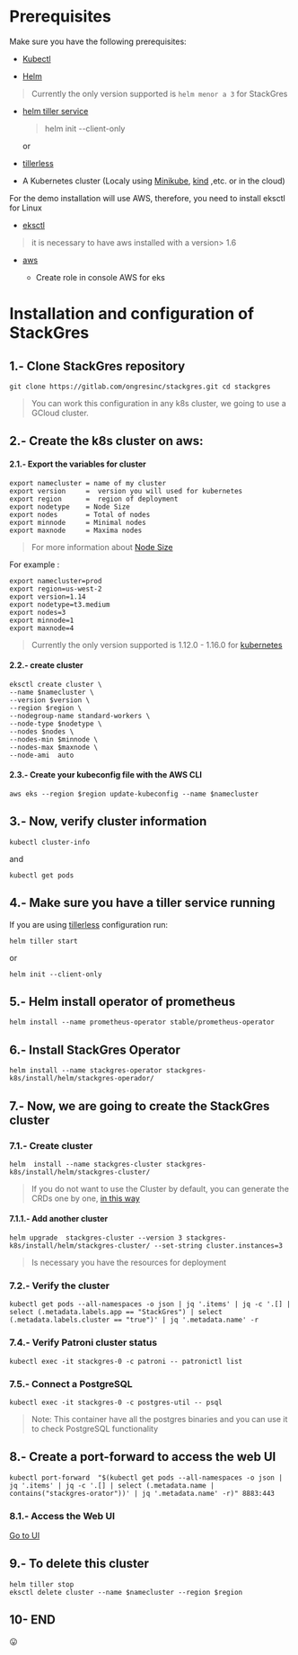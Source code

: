 # Prerequisites
Make sure you have the following prerequisites:

- [Kubectl ](https://kubernetes.io/es/docs/tasks/tools/install-kubectl/)

- [Helm ](https://helm.sh/docs/using_helm/#installing-helm)
>  Currently the only version supported is `helm menor a 3`  for StackGres


- [helm tiller service](https://helm.sh/docs/using_helm/#initialize-helm-and-install-tiller)
  > helm init --client-only

  or
- [tillerless](https://github.com/rimusz/helm-tiller)

- A Kubernetes cluster (Localy using [Minikube](https://kubernetes.io/es/docs/tasks/tools/install-minikube/), [kind](https://github.com/kubernetes-sigs/kind) ,etc. or in the cloud)


For the demo installation will use AWS,  therefore,  you need to install  eksctl for Linux


- [eksctl](https://github.com/weaveworks/eksctl/blob/master/README.md)

> it is necessary to have aws installed with a version> 1.6


- [aws](https://docs.aws.amazon.com/es_es/cli/latest/userguide/install-linux.html)

    *  Create role in console AWS for eks

# Installation and configuration of StackGres
## 1.- Clone StackGres repository

`
git clone https://gitlab.com/ongresinc/stackgres.git
cd stackgres
`

> You can work this configuration in any k8s cluster, we going to use a GCloud cluster.

## 2.- Create the k8s cluster on aws:
#### 2.1.- Export the variables for cluster
```
export namecluster = name of my cluster
export version     =  version you will used for kubernetes
export region      =  region of deployment
export nodetype    = Node Size
export nodes       = Total of nodes
export minnode     = Minimal nodes
export maxnode     = Maxima nodes
```
> For more information about [Node Size ](https://aws.amazon.com/es/ec2/instance-types/)

For example :
```
export namecluster=prod
export region=us-west-2
export version=1.14
export nodetype=t3.medium
export nodes=3
export minnode=1
export maxnode=4
```
> Currently the only version supported is  1.12.0 - 1.16.0 for [kubernetes](https://docs.aws.amazon.com/eks/latest/userguide/kubernetes-versions.html)

#### 2.2.- create cluster
```
eksctl create cluster \
--name $namecluster \
--version $version \
--region $region \
--nodegroup-name standard-workers \
--node-type $nodetype \
--nodes $nodes \
--nodes-min $minnode \
--nodes-max $maxnode \
--node-ami  auto
```

#### 2.3.-   Create your kubeconfig file with the AWS CLI

`aws eks --region $region update-kubeconfig --name $namecluster`


## 3.-  Now, verify cluster information
`kubectl cluster-info`

and

`kubectl get pods`


## 4.- Make sure you have a tiller service running

If you are using [tillerless](https://github.com/rimusz/helm-tiller) configuration run:

`helm tiller start`

or

`helm init --client-only`

## 5.- Helm install operator of prometheus
`helm install --name prometheus-operator stable/prometheus-operator
`
## 6.- Install StackGres Operator
`helm install --name stackgres-operator stackgres-k8s/install/helm/stackgres-operador/`

## 7.- Now, we are going to create the StackGres cluster

### 7.1.- Create cluster
`helm  install --name stackgres-cluster stackgres-k8s/install/helm/stackgres-cluster/`

> If you do not want to use the Cluster by default, you can generate the CRDs one by one, [in this way](cr.md)

#### 7.1.1.- Add another cluster
`helm upgrade  stackgres-cluster --version 3 stackgres-k8s/install/helm/stackgres-cluster/ --set-string cluster.instances=3`

> Is necessary you have the resources for deployment
### 7.2.- Verify the cluster

`kubectl get pods --all-namespaces -o json | jq '.items' | jq -c '.[] | select (.metadata.labels.app == "StackGres") | select (.metadata.labels.cluster == "true")' | jq '.metadata.name' -r`
### 7.4.- Verify Patroni cluster status

`kubectl exec -it stackgres-0 -c patroni -- patronictl list`

### 7.5.- Connect a PostgreSQL

`kubectl exec -it stackgres-0 -c postgres-util -- psql`

> Note: This container have all the postgres binaries and you can use it to check PostgreSQL functionality  

## 8.-  Create a port-forward to access the web UI

`kubectl port-forward  "$(kubectl get pods --all-namespaces -o json | jq '.items' | jq -c '.[] | select (.metadata.name | contains("stackgres-orator"))' | jq '.metadata.name' -r)" 8883:443
`

### 8.1.- Access the Web UI
[Go to UI](https://127.0.0.1:8443 )

## 9.- To delete this cluster
```
helm tiller stop
eksctl delete cluster --name $namecluster --region $region

```

## 10- END
:stuck_out_tongue:
